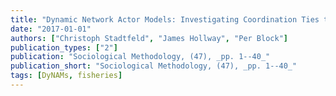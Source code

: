 ```yaml
---
title: "Dynamic Network Actor Models: Investigating Coordination Ties through Time"
date: "2017-01-01"
authors: ["Christoph Stadtfeld", "James Hollway", "Per Block"]
publication_types: ["2"]
publication: "Sociological Methodology, (47), _pp. 1--40_"
publication_short: "Sociological Methodology, (47), _pp. 1--40_"
tags: [DyNAMs, fisheries]
---
```

